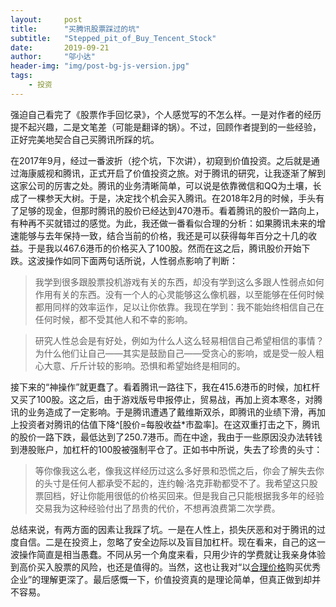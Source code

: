 ```yaml
---
layout:     post
title:      "买腾讯股票踩过的坑"
subtitle:   "Stepped_pit_of_Buy_Tencent_Stock"
date:       2019-09-21
author:     "邬小达"
header-img: "img/post-bg-js-version.jpg"
tags:
    - 投资
---
```



强迫自己看完了《股票作手回忆录》，个人感觉写的不怎么样。一是对作者的经历提不起兴趣，二是文笔差（可能是翻译的锅）。不过，回顾作者提到的一些经验，正好完美地契合自己买腾讯所踩的坑。

在2017年9月，经过一番波折（挖个坑，下次讲），初窥到价值投资。之后就是通过海康威视和腾讯，正式开启了价值投资之旅。对于腾讯的研究，让我逐渐了解到这家公司的厉害之处。腾讯的业务清晰简单，可以说是依靠微信和QQ为土壤，长成了一棵参天大树。于是，决定找个机会买入腾讯。在2018年2月的时候，手头有了足够的现金，但那时腾讯的股价已经达到470港币。看着腾讯的股价一路向上，有种再不买就错过的感觉。为此，我还做一番看似合理的分析：如果腾讯未来的增速能够与去年保持一致，结合当前的价格，我还是可以获得每年百分之十几的收益。于是我以467.6港币的价格买入了100股。然而在这之后，腾讯股价开始下跌。这波操作如同下面两句话所说，人性弱点影响了判断：

>我学到很多跟股票投机游戏有关的东西，却没有学到这么多跟人性弱点如何作用有关的东西。没有一个人的心灵能够这么像机器，以至能够在任何时候都用同样的效率运作，足以让你依靠。我现在学到：我不能始终相信自己在任何时候，都不受其他人和不幸的影响。

>研究人性总会是有好处，例如为什么人这么轻易相信自己希望相信的事情？为什么他们让自己——其实是鼓励自己——受贪心的影响，或是受一般人粗心大意、斤斤计较的影响。恐惧和希望始终是相同的。

接下来的“神操作”就更蠢了。看着腾讯一路往下，我在415.6港币的时候，加杠杆又买了100股。这之后，由于游戏版号申报停止，贸易战，再加上资本寒冬，对腾讯的业务造成了一定影响。于是腾讯遭遇了戴维斯双杀，即腾讯的业绩下滑，再加上投资者对腾讯的估值下降^[股价=每股收益*市盈率]。在这双重打击之下，腾讯的股价一路下跌，最低达到了250.7港币。而在中途，我由于一些原因没办法转钱到港股账户，加杠杆的100股被强制平仓了。正如书中所说，失去了珍贵的头寸：

>等你像我这么老，像我这样经历过这么多好景和恐慌之后，你会了解失去你的头寸是任何人都承受不起的，连约翰·洛克菲勒都受不了。我希望这只股票回档，好让你能用很低的价格买回来。但是我自己只能根据我多年的经验交易我为这种经验付出了昂贵的代价，不想再浪费第二次学费。

总结来说，有两方面的因素让我踩了坑。一是在人性上，损失厌恶和对于腾讯的过度自信。二是在投资上，忽略了安全边际以及盲目加杠杆。现在看来，自己的这一波操作简直是相当愚蠢。不同从另一个角度来看，只用少许的学费就让我亲身体验到高价买入股票的风险，也还是值得的。当然，这也让我对“以[合理价格](https://wuxiaoda.netlify.com/post/opportunity_cost/)购买优秀企业”的理解更深了。最后感慨一下，价值投资真的是理论简单，但真正做到却并不容易。
